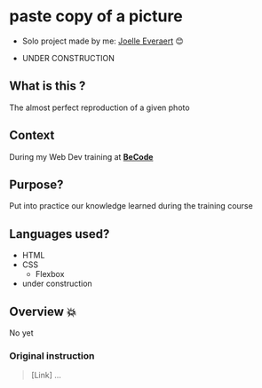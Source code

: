 # paste copy of a picture


* Solo project made by me: [Joelle Everaert](https://github.com/Joelle-Everaert) :blush:

* UNDER CONSTRUCTION

## What is this ?

The almost perfect reproduction of a given photo  


## Context  

During my Web Dev training at **[BeCode](https://becode.org)**


## Purpose?
Put into practice our knowledge learned during the training course


## Languages used?
* HTML
* CSS
    * Flexbox
* under construction

## Overview :collision:

No yet


### Original instruction

> [Link] ...









